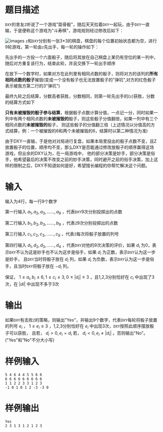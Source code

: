 # 题目描述

`DXY`的舍友`Z`听说了一个游戏"距骨骰"，随后天天拉着`DXY`一起玩，由于`DXY`一直输，于是便称这个游戏为"斗寿棋"，游戏规则经过修改后如下：

![images](https://github.com/gaucher21/Picture-Library/blob/main/Pictures%20for%20Problem%20Solving/Problem%20Solving%20I%20(5)%20B%201.png)
`z`和`DXY`分别有一张3*3的棋盘，棋盘的每个位置初始状态都为空，进行9轮游戏，第一轮由`z`先出手，每一轮的操作如下：


先出手的一方投一个六面骰子，随后将其放在自己棋盘上某仍有空位的某一列中，随后对方重复该行为，结束此轮，并且交换下一轮出手顺序


在放下一个数字时，如果对方在此列里有相同点数的骰子，则将对方的该列的**所有相同点数的骰子**摧毁(变成一个没有骰子也无法放置骰子的"弹坑",对方的红色骰子表示被我方第二行的3"弹坑")


最终九轮之后结算，分数高者获胜，分数相同，则第一轮先出手的(`z`)获胜，分数的结算方式如下


**只有未被摧毁的骰子参与结算**，根据骰子点数计算分值，一点记一分，同时如果一列中有两个相同点数的**未被摧毁的**骰子，则这些骰子分值翻倍，如果一列中有三个相同点数的**未被摧毁的**骰子，
则这些骰子的分值翻三倍（上述情况以分值高的方式结算，例：一个被摧毁的6和两个未被摧毁的6，结算时以第二种情况为准)


由于DXY一直输，于是他对对局进行复盘，如果本局里投出的骰子点数不变，且Z放置骰子的位置，顺序均不变，那么DXY是否能通过修改放骰子的顺序赢得这场游戏，但业余的DXY认为，在一局游戏中，
他的部分决策是妙手，部分决策是俗手，他希望最后的决策不改变之前的妙手决策，同时避开之前的俗手决策，加上这样的限制之后，DXY不知道如何是好，希望擅长编程的你帮忙解决这个问题。

# 输入

输入为4行，每一行9个数字


第一行输入 $a_1,a_2,a_3,......,a_9$ ，代表`DXY`9次分别投掷出的点数


第二行输入 $b_1,b_2,b_3,......,b_9$ ，代表`Z`9次分别投掷出的点数


第三行输入 $c_1,c_2,c_3,......,c_9$ ，代表`Z`每次将骰子放置的列号


第四行输入 $d_1,d_2,d_3,......,d_4$ ，代表`DXY`对他的9次决策的评价，如果 $d_i$ 为0，表示`DXY`不认为这是妙手也不认为这步是俗手，如果 $d_i$ 为正数，表示`DXY`认为这一步是妙手，
且`DXY`当时将骰子放在 $d_i$ 列，如果 $d_i$ 为负数，表示`DXY`认为这一步是俗手，且当时`DXY`将骰子放在 $-d_i$ 列。


保证， $1\leq a_i,b_i\leq 6,1\leq c_i\leq 3,0\leq |d_i|\leq 3$ ，且1,2,3分别恰好在 $c_i$ 中出现了3次，在 $|di|$ 中出现不多于3次

# 输出

如果`DXY`有击败`Z`的策略，则输出"Yes"，并输出9个数字，代表`DXY`每轮将骰子放置的列号 $e_i$ ， $1\leq e_i\leq 3$ ，1,2,3分别恰好在 $e_i$ 中出现3次，`DXY`按照此顺序摆放骰子可以获胜，
且若， $d_i > 0,e_i = d_i$ 若， $d_i < 0,e_i\neq |d_i|$ 。否则输出"No"。("Yes"和“No"不分大小写)


# 样例输入

```
5 4 6 4 4 5 5 6 6
6 6 6 6 6 6 6 6 6
1 1 2 2 3 3 1 2 3
-1 0 1 0 1 2 -3 -3 0
```

# 样例输出

```
Yes
2 3 1 3 1 2 1 2 3
```
